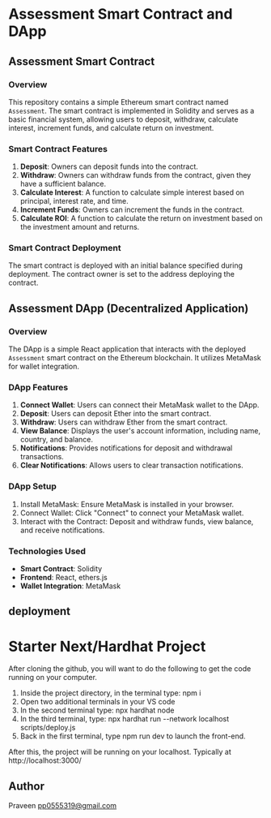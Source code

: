 # Assessment Smart Contract and DApp 

## Assessment Smart Contract

### Overview

This repository contains a simple Ethereum smart contract named `Assessment`. The smart contract is implemented in Solidity and serves as a basic financial system, allowing users to deposit, withdraw, calculate interest, increment funds, and calculate return on investment.

### Smart Contract Features

1. **Deposit**: Owners can deposit funds into the contract.
2. **Withdraw**: Owners can withdraw funds from the contract, given they have a sufficient balance.
3. **Calculate Interest**: A function to calculate simple interest based on principal, interest rate, and time.
4. **Increment Funds**: Owners can increment the funds in the contract.
5. **Calculate ROI**: A function to calculate the return on investment based on the investment amount and returns.

### Smart Contract Deployment

The smart contract is deployed with an initial balance specified during deployment. The contract owner is set to the address deploying the contract.

## Assessment DApp (Decentralized Application)

### Overview

The DApp is a simple React application that interacts with the deployed `Assessment` smart contract on the Ethereum blockchain. It utilizes MetaMask for wallet integration.

### DApp Features

1. **Connect Wallet**: Users can connect their MetaMask wallet to the DApp.
2. **Deposit**: Users can deposit Ether into the smart contract.
3. **Withdraw**: Users can withdraw Ether from the smart contract.
4. **View Balance**: Displays the user's account information, including name, country, and balance.
5. **Notifications**: Provides notifications for deposit and withdrawal transactions.
6. **Clear Notifications**: Allows users to clear transaction notifications.

### DApp Setup

1. Install MetaMask: Ensure MetaMask is installed in your browser.
2. Connect Wallet: Click "Connect" to connect your MetaMask wallet.
3. Interact with the Contract: Deposit and withdraw funds, view balance, and receive notifications.

### Technologies Used

- **Smart Contract**: Solidity
- **Frontend**: React, ethers.js
- **Wallet Integration**: MetaMask

## deployment 
# Starter Next/Hardhat Project

After cloning the github, you will want to do the following to get the code running on your computer.

1. Inside the project directory, in the terminal type: npm i
2. Open two additional terminals in your VS code
3. In the second terminal type: npx hardhat node
4. In the third terminal, type: npx hardhat run --network localhost scripts/deploy.js
5. Back in the first terminal, type npm run dev to launch the front-end.

After this, the project will be running on your localhost. 
Typically at http://localhost:3000/

## Author 
Praveen
pp0555319@gmail.com

